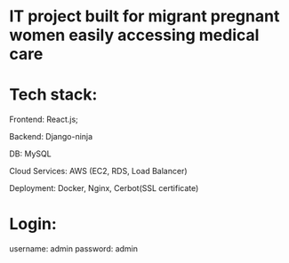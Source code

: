 # IT project built for migrant pregnant women easily accessing medical care


# Tech stack: 

Frontend: React.js; 

Backend: Django-ninja

DB: MySQL

Cloud Services: AWS (EC2, RDS, Load Balancer)

Deployment: Docker, Nginx, Cerbot(SSL certificate)


# Login:
username: admin
password: admin
